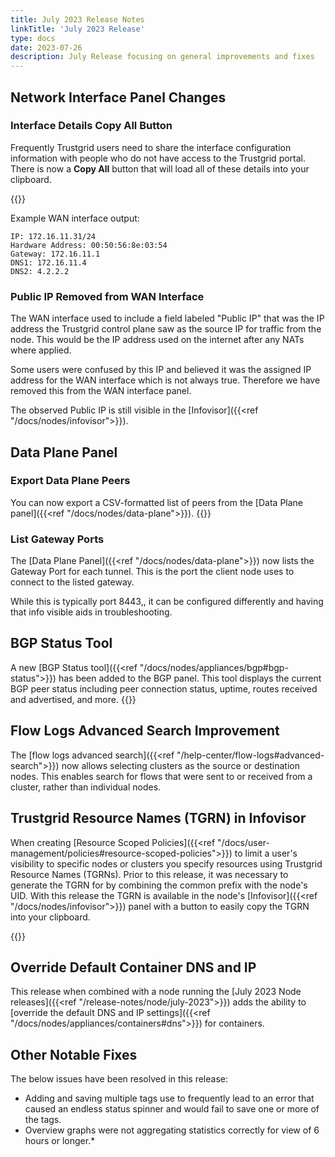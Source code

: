 ```yaml
---
title: July 2023 Release Notes
linkTitle: 'July 2023 Release'
type: docs
date: 2023-07-26
description: July Release focusing on general improvements and fixes
---
```


## Network Interface Panel Changes

### Interface Details Copy All Button
Frequently Trustgrid users need to share the interface configuration information with people who do not have access to the Trustgrid portal.  There is now a **Copy All** button that will load all of these details into your clipboard.

{{<tgimg src="interface-copy-all.png" caption="Copy All button" alt="Button to copy all interface details" width="60%" >}}

Example WAN interface output:
```
IP: 172.16.11.31/24
Hardware Address: 00:50:56:8e:03:54
Gateway: 172.16.11.1
DNS1: 172.16.11.4
DNS2: 4.2.2.2

```
### Public IP Removed from WAN Interface
The WAN interface used to include a field labeled "Public IP" that was the IP address the Trustgrid control plane saw as the source IP for traffic from the node.  This would be the IP address used on the internet after any NATs where applied.  

Some users were confused by this IP and believed it was the assigned IP address for the WAN interface which is not always true.  Therefore we have removed this from the WAN interface panel.  

The observed Public IP is still visible in the [Infovisor]({{<ref "/docs/nodes/infovisor">}}).

## Data Plane Panel
### Export Data Plane Peers

You can now export a CSV-formatted list of peers from the [Data Plane panel]({{<ref "/docs/nodes/data-plane">}}). 
{{<tgimg src="/docs/nodes/data-plane/data-plane-export.png" caption="Export button" width="25%">}}

### List Gateway Ports
The [Data Plane Panel]({{<ref "/docs/nodes/data-plane">}}) now lists the Gateway Port for each tunnel. This is the port the client node uses to connect to the listed gateway. 

While this is typically port 8443,, it can be configured differently and having that info visible aids in troubleshooting.

## BGP Status Tool
A new [BGP Status tool]({{<ref "/docs/nodes/appliances/bgp#bgp-status">}}) has been added to the BGP panel. This tool displays the current BGP peer status including peer connection status, uptime, routes received and advertised, and more.
{{<tgimg src="/docs/nodes/bgp/bgp-status-output.png" caption="BGP Status" width="80%">}}

## Flow Logs Advanced Search Improvement
The [flow logs advanced search]({{<ref "/help-center/flow-logs#advanced-search">}}) now allows selecting clusters as the source or destination nodes.  This enables search for flows that were sent to or received from a cluster, rather than individual nodes.

## Trustgrid Resource Names (TGRN) in Infovisor
When creating [Resource Scoped Policies]({{<ref "/docs/user-management/policies#resource-scoped-policies">}}) to limit a user's visibility to specific nodes or clusters you specify resources using Trustgrid Resource Names (TGRNs). Prior to this release, it was necessary to generate the TGRN for by combining the common prefix with the node's UID.  With this release the TGRN is available in the node's [Infovisor]({{<ref "/docs/nodes/infovisor">}}) panel with a button to easily copy the TGRN into your clipboard. 

{{<tgimg src="infovisor-tgrn.png" caption="Copy TGRN field on Infovisor" width="70%" >}}

## Override Default Container DNS and IP
This release when combined with a node running the [July 2023 Node releases]({{<ref "/release-notes/node/july-2023">}}) adds the ability to [override the default DNS and IP settings]({{<ref "/docs/nodes/appliances/containers#dns">}}) for containers. 


## Other Notable Fixes
The below issues have been resolved in this release:

* Adding and saving multiple tags use to frequently lead to an error that caused an endless status spinner and would fail to save one or more of the tags. 
* Overview graphs were not aggregating statistics correctly for view of 6 hours or longer.* 
